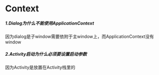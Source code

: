 # Context
##### 1.Dialog为什么不能使用ApplicationContext
因为dialog是子window需要依附于主window上，而ApplicationContext没有window
##### 2.Activity启动为什么必须要设置启动参数
因为Activity是放置在Activity栈里的
